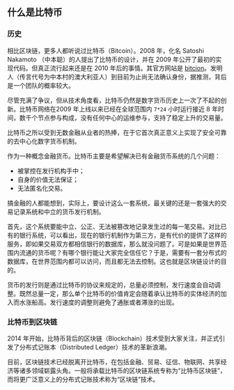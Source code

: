 ## 什么是比特币

### 历史
相比区块链，更多人都听说过比特币（Bitcoin）。2008 年，化名 Satoshi Nakamoto （中本聪）的人提出了比特币的设计，并在 2009 年公开了最初的实现代码。但真正流行起来还是在 2010 年后的事情。其官方网站是 [bitcion](http://bitcoin.org)。发明人（传言代号为中本村的澳大利亚人）到目前为止尚无法确认身份，据推测，背后是一个团队的概率较大。

尽管充满了争议，但从技术角度看，比特币仍然是数字货币历史上一次了不起的创新。比特币网络在2009 年上线以来已经在全球范围内 `7*24` 小时运行接近 8 年时间，数千个节点参与构成，没有任何中心的运维参与，支持了稳定上升的交易量。

比特币之所以受到无数金融从业者的热捧，在于它首次真正意义上实现了安全可靠的去中心化数字货币机制。

作为一种概念金融货币。比特币主要是希望解决已有金融货币系统的几个问题：

* 被掌控在发行机构手中；
* 自身的价值无法保证；
* 无法匿名化交易。

搞金融的人都能想到，实际上，要设计这么一套系统，最关键的还是一套强大的交易记录系统和中立的货币发行机制。

首先，这个系统要能中立、公正、无法被篡改地记录发生过的每一笔交易。对比已有的银行系统，可以看出，现在的银行机制作为第三方，是有代价的提供了这样的服务，即如果交易双方都相信银行的数据库，那么就没问题了。可是如果是世界范围内流通的货币呢？有哪个银行能让大家完全信任它？于是，需要有一套分布式的数据库，在世界范围内都可以访问，而且都无法去控制。这也就是区块链设计的目的。

货币的发行则是通过比特币的协议来规定的，总量必须控制，发行速度会自动调整。既然总量一定，那么单个比特币的价值肯定会随着承认比特币的实体经济的加入而水涨船高。发行速度的调整则避免了通胀或者滞涨的出现。

### 比特币到区块链

2014 年开始，比特币背后的区块链（Blockchain）技术受到大家关注，并正式引发了分布式记账本（Distributed Ledger）技术的革新浪潮。

目前，区块链技术已经脱离开比特币，在包括金融、贸易、征信、物联网、共享经济等诸多领域崭露头角。一般将承载比特币的区块链系统专称为“比特币区块链”，而将更广泛意义上的分布式记账技术称为“区块链”技术。